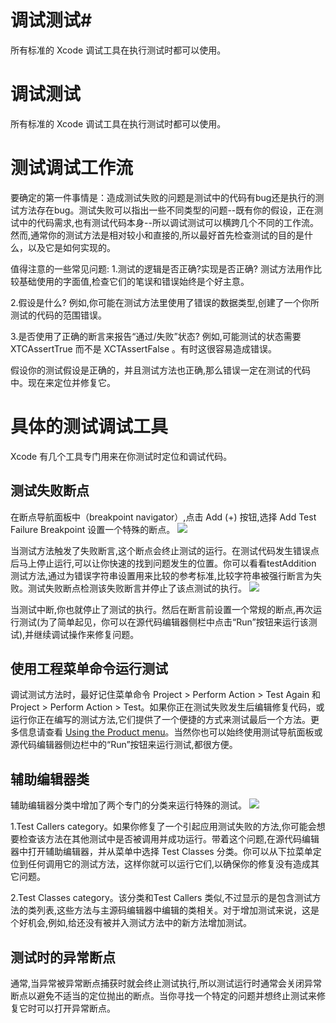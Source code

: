 # 调试测试#

所有标准的 Xcode 调试工具在执行测试时都可以使用。 

# 调试测试 #

所有标准的 Xcode 调试工具在执行测试时都可以使用。 

# 测试调试工作流 #

要确定的第一件事情是：造成测试失败的问题是测试中的代码有bug还是执行的测试方法存在bug。测试失败可以指出一些不同类型的问题--既有你的假设，正在测试中的代码需求,也有测试代码本身--所以调试测试可以横跨几个不同的工作流。然而,通常你的测试方法是相对较小和直接的,所以最好首先检查测试的目的是什么，以及它是如何实现的。

值得注意的一些常见问题:
1.测试的逻辑是否正确?实现是否正确?
测试方法用作比较基础使用的字面值,检查它们的笔误和错误始终是个好主意。

2.假设是什么?
例如,你可能在测试方法里使用了错误的数据类型,创建了一个你所测试的代码的范围错误。

3.是否使用了正确的断言来报告“通过/失败”状态? 
例如,可能测试的状态需要 XTCAssertTrue 而不是 XCTAssertFalse 。有时这很容易造成错误。

假设你的测试假设是正确的，并且测试方法也正确,那么错误一定在测试的代码中。现在来定位并修复它。

# 具体的测试调试工具 #

Xcode 有几个工具专门用来在你测试时定位和调试代码。

## 测试失败断点 ##

在断点导航面板中（breakpoint navigator）,点击 Add (+) 按钮,选择 Add Test Failure Breakpoint 设置一个特殊的断点。
![](http://www.cocoachina.com/cms/uploads/allimg/140709/4196_140709171606_1.png)

当测试方法触发了失败断言,这个断点会终止测试的运行。在测试代码发生错误点后马上停止运行,可以让你快速的找到问题发生的位置。你可以看看testAddition 测试方法,通过为错误字符串设置用来比较的参考标准,比较字符串被强行断言为失败。测试失败断点检测该失败断言并停止了该点测试的执行。
![](http://www.cocoachina.com/cms/uploads/allimg/140709/4196_140709171606_2.png)

当测试中断,你也就停止了测试的执行。然后在断言前设置一个常规的断点,再次运行测试(为了简单起见，你可以在源代码编辑器侧栏中点击“Run”按钮来运行该测试),并继续调试操作来修复问题。

## 使用工程菜单命令运行测试 ##
调试测试方法时，最好记住菜单命令 Project > Perform Action > Test Again 和 Project > Perform Action > Test。如果你正在测试失败发生后编辑修复代码，或运行你正在编写的测试方法,它们提供了一个便捷的方式来测试最后一个方法。更多信息请查看 [Using the Product menu](https://developer.apple.com/library/ios/documentation/DeveloperTools/Conceptual/testing_with_xcode/testing_4_running_tests/testing_4_running_tests.html#//apple_ref/doc/uid/TP40014132-CH5-SW8)。当然你也可以始终使用测试导航面板或源代码编辑器侧边栏中的“Run”按钮来运行测试,都很方便。

## 辅助编辑器类 ##
辅助编辑器分类中增加了两个专门的分类来运行特殊的测试。
![](http://www.cocoachina.com/cms/uploads/allimg/140709/4196_140709171606_3.png)

1.Test Callers category。如果你修复了一个引起应用测试失败的方法,你可能会想要检查该方法在其他测试中是否被调用并成功运行。带着这个问题,在源代码编辑器中打开辅助编辑器，并从菜单中选择 Test Classes 分类。你可以从下拉菜单定位到任何调用它的测试方法，这样你就可以运行它们,以确保你的修复没有造成其它问题。

2.Test Classes category。该分类和Test Callers 类似,不过显示的是包含测试方法的类列表,这些方法与主源码编辑器中编辑的类相关。对于增加测试来说，这是个好机会,例如,给还没有被并入测试方法中的新方法增加测试。

## 测试时的异常断点 ##
通常,当异常被异常断点捕获时就会终止测试执行,所以测试运行时通常会关闭异常断点以避免不适当的定位抛出的断点。当你寻找一个特定的问题并想终止测试来修复它时可以打开异常断点。
